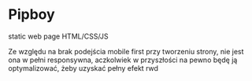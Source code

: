 # Pipboy
static web page HTML/CSS/JS

Ze względu na brak podejścia mobile first przy tworzeniu strony, nie jest ona w pełni responsywna, 
aczkolwiek w przyszłości na pewno będę ją optymalizować, żeby uzyskać pełny efekt rwd
